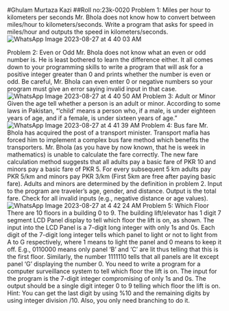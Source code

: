#Ghulam Murtaza Kazi
##Roll no:23k-0020
Problem 1: Miles per hour to kilometers per seconds
Mr. Bhola does not know how to convert between miles/hour to kilometers/seconds. Write a program that asks for speed in miles/hour and outputs the speed in kilometers/seconds.![WhatsApp Image 2023-08-27 at 4 40 03 AM](https://github.com/GhulamMurtazaKazi/PfFall23/assets/142872097/d342493f-f178-4737-8cee-4449c0e85b89)

Problem 2: Even or Odd
Mr. Bhola does not know what an even or odd number is. He is least bothered to learn the difference either. It all comes down to your programming skills to write a program that will ask for a positive integer
greater than 0 and prints whether the number is even or odd. Be careful, Mr. Bhola can even enter 0 or negative numbers so your program must give an error saying invalid input in that case.
![WhatsApp Image 2023-08-27 at 4 40 50 AM](https://github.com/GhulamMurtazaKazi/PfFall23/assets/142872097/ded6df55-42ed-4ef0-82c0-bea8bcf1d74b)
Problem 3: Adult or Minor
Given the age tell whether a person is an adult or minor. According to some laws in Pakistan, “’child’ means a person who, if a male, is under eighteen years of age, and if a female, is under sixteen years of
age.”
![WhatsApp Image 2023-08-27 at 4 41 39 AM](https://github.com/GhulamMurtazaKazi/PfFall23/assets/142872097/9e1743d2-78b6-472d-a101-727f27d261f2)
Problem 4: Bus fare
Mr. Bhola has acquired the post of a transport minister. Transport mafia has forced him to implement a complex bus fare method which benefits the transporters. Mr. Bhola (as you have by now known, that he is week in mathematics) is unable to calculate the fare correctly. The new fare calculation method
suggests that all adults pay a basic fare of PKR 10 and minors pay a basic fare of PKR 5. For every subsequent 5 km adults pay PKR 5/km and minors pay PKR 3/km (First 5km are free after paying basic fare). Adults and minors are determined by the definition in problem 2. Input to the program are traveler’s age, gender, and distance. Output is the total fare. Check for all invalid inputs (e.g., negative distance or age values).
![WhatsApp Image 2023-08-27 at 4 42 24 AM](https://github.com/GhulamMurtazaKazi/PfFall23/assets/142872097/4d4efde8-5253-4d3d-ac32-62dfbd2cf2ef)
Problem 5: Which Floor
There are 10 floors in a building 0 to 9. The building lift/elevator has 1 digit 7 segment LCD Panel display to tell which floor the lift is on, as shown. The input into the LCD Panel is a 7-digit long integer with only 1s and 0s. Each digit of the 7-digit long integer tells which panel to light or not to light from A to G respectively, where 1 means to light the panel and 0 means to keep it off.
E.g., 0110000 means only panel ‘B’ and ‘C’ are lit thus telling that this is the first floor. Similarly, the number 1111110 tells that all panels are lit except panel ‘G’ displaying the number 0. You need to write a program for a computer surveillance system to tell which floor the lift is on. The input for the program is the 7-digit integer compromising of only 1s and 0s. The output should be a single
digit integer 0 to 9 telling which floor the lift is on.
Hint: You can get the last digit by using %10 and the remaining digits by using integer division /10. Also, you only need branching to do it.

